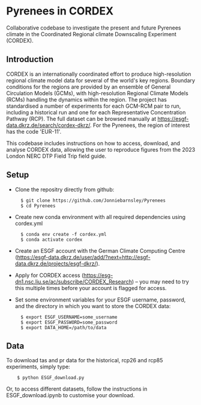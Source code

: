 # Pyrenees in CORDEX

Collaborative codebase to investigate the present and future Pyrenees climate in the Coordinated Regional climate Downscaling Experiment (CORDEX).

## Introduction

CORDEX is an internationally coordinated effort to produce high-resolution regional climate model data for several of the world's key regions. Boundary conditions for the regions are provided by an ensemble of General Circulation Models (GCMs), with high-resolution Regional Climate Models (RCMs) handling the dynamics within the region. The project has standardised a number of experiments for each GCM-RCM pair to run, including a historical run and one for each Representative Concentration Pathway (RCP). The full dataset can be browsed manually at https://esgf-data.dkrz.de/search/cordex-dkrz/. For the Pyrenees, the region of interest has the code 'EUR-11'.

This codebase includes instructions on how to access, download, and analyse CORDEX data, allowing the user to reproduce figures from the 2023 London NERC DTP Field Trip field guide.

## Setup

- Clone the repositry directly from github:

        $ git clone https://github.com/Jonniebarnsley/Pyrenees
        $ cd Pyrenees

- Create new conda environment with all required dependencies using cordex.yml

        $ conda env create -f cordex.yml
        $ conda activate cordex
    
- Create an ESGF account with the German Climate Computing Centre (https://esgf-data.dkrz.de/user/add/?next=http://esgf-data.dkrz.de/projects/esgf-dkrz/).
- Apply for CORDEX access (https://esg-dn1.nsc.liu.se/ac/subscribe/CORDEX_Research) – you may need to try this multiple times before your account is flagged for access.

- Set some environment variables for your ESGF username, password, and the directory in which you want to store the CORDEX data:

        $ export ESGF_USERNAME=some_username
        $ export ESGF_PASSWORD=some_password
        $ export DATA_HOME=/path/to/data

## Data

To download tas and pr data for the historical, rcp26 and rcp85 experiments, simply type:

        $ python ESGF_download.py
        
Or, to access different datasets, follow the instructions in ESGF_download.ipynb to customise your download.
